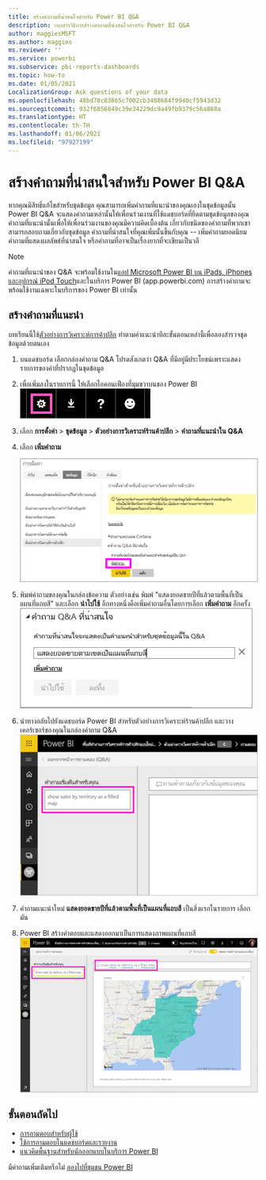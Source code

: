 ```yaml
---
title: สร้างคำถามที่น่าสนใจสำหรับ Power BI Q&A
description: เอกสารวิธีการส้รางคำถามที่น่าสนใจสำหรับ Power BI Q&A
author: maggiesMSFT
ms.author: maggies
ms.reviewer: ''
ms.service: powerbi
ms.subservice: pbi-reports-dashboards
ms.topic: how-to
ms.date: 01/05/2021
LocalizationGroup: Ask questions of your data
ms.openlocfilehash: 48bd70c83865c7002cb3408684f9940cf5943d32
ms.sourcegitcommit: 932f6856849c39e34229dc9a49fb9379c56a888a
ms.translationtype: HT
ms.contentlocale: th-TH
ms.lasthandoff: 01/06/2021
ms.locfileid: "97927199"
---
```

# <a name="create-featured-questions-for-power-bi-qa"></a>สร้างคำถามที่น่าสนใจสำหรับ Power BI Q&A
หากคุณมีสิทธิ์แก้ไขสำหรับชุดข้อมูล คุณสามารถเพิ่มคำถามที่แนะนำของคุณเองในชุดข้อมูลนั้น Power BI Q&A จะแสดงคำถามเหล่านั้นให้เพื่อนร่วมงานที่ใช้แดชบอร์ดที่ยึดตามชุดข้อมูลของคุณ  คำถามที่แนะนำนั้นเพื่อให้เพื่อนร่วมงานของคุณมีความคิดเบื้องต้น เกี่ยวกับชนิดของคำถามที่พวกเขาสามารถสอบถามเกี่ยวกับชุดข้อมูล คำถามที่น่าสนใจที่คุณเพิ่มนั้นขึ้นกับคุณ -- เพิ่มคำถามยอดนิยม คำถามที่แสดงผลลัพธ์ที่น่าสนใจ หรือคำถามที่อาจเป็นเรื่องยากที่จะเขียนเป็นวลี

> [!NOTE]
> คำถามที่แนะนำของ Q&A จะพร้อมใช้งานใน[แอป Microsoft Power BI บน iPads, iPhones และอุปกรณ์ iPod Touch](../consumer/mobile/mobile-apps-ios-qna.md)และในบริการ Power BI (app.powerbi.com) การสร้างคำถามจะพร้อมใช้งานเฉพาะในบริการของ Power BI เท่านั้น
> 

## <a name="create-a-featured-question"></a>สร้างคำถามที่แนะนำ

บทเรียนนี้ใช้[ตัวอย่างการวิเคราะห์การค้าปลีก](sample-datasets.md) ทำตามคำแนะนำทีละขั้นตอนเหล่านี้เพื่อลองสำรวจชุดข้อมูลด้วยตนเอง

1. บนแดชบอร์ด เลือกกล่องคำถาม Q&A   โปรดสังเกตว่า Q&A ที่มีอยู่มีประโยชน์เพราะแสดงรายการของคำที่ปรากฏในชุดข้อมูล
2. เพื่อเพิ่มลงในรายการนี้ ให้เลือกไอคอนเฟืองที่มุมขวาบนของ Power BI  
   ![ไอคอนรูปเฟือง](media/service-q-and-a-create-featured-questions/pbi_gearicon2.jpg)
3. เลือก **การตั้งค่า** &gt; **ชุดข้อมูล** &gt; **ตัวอย่างการวิเคราะห์ร้านค้าปลีก** &gt; **คำถามที่แนะนำใน Q&A**  
4. เลือก **เพิ่มคำถาม**
   
   ![เมนูการตั้งค่า](media/service-q-and-a-create-featured-questions/power-bi-settings.png)
5. พิมพ์คำถามของคุณในกล่องข้อความ ตัวอย่างเช่น พิมพ์ "แสดงยอดขายปีที่แล้วตามพื้นที่เป็นแผนที่แถบสี" และเลือก **นำไปใช้**   อีกทางหนึ่งคือเพิ่มคำถามอื่นโดยการเลือก **เพิ่มคำถาม** อีกครั้ง  
   ![บานหน้าต่างคำถาม Q&A ที่น่าสนใจ](media/service-q-and-a-create-featured-questions/power-bi-type-featured-question.png)
6. นำทางกลับไปยังแดชบอร์ด Power BI สำหรับตัวอย่างการวิเคราะห์ร้านค้าปลีก และวางเคอร์เซอร์ของคุณในกล่องคำถาม Q&A   
   ![กล่องคำถามสำหรับถามตอบพร้อมกับคำถามที่แนะนำ](media/service-q-and-a-create-featured-questions/power-bi-qna-featured-question-to-start.png)
7. คำถามแนะนำใหม่ **แสดงยอดขายปีที่แล้วตามพื้นที่เป็นแผนที่แถบสี** เป็นสิ่งแรกในรายการ เลือกมัน  
8. Power BI สร้างคำตอบและแสดงออกมาเป็นการแสดงภาพแผนที่แถบสี  
   ![ถามตอบคำถามที่ได้รับการตอบกลับที่แนะนำ: แสดงภาพแผนที่](media/service-q-and-a-create-featured-questions/power-bi-qna-featured-question.png)

## <a name="next-steps"></a>ขั้นตอนถัดไป

- [การถามตอบสำหรับผู้ใช้](../consumer/end-user-q-and-a.md)  
- [ใช้การถามตอบในแดชบอร์ดและรายงาน](power-bi-tutorial-q-and-a.md)  
- [แนวคิดพื้นฐานสำหรับนักออกแบบในบริการ Power BI](../fundamentals/service-basic-concepts.md)  

มีคำถามเพิ่มเติมหรือไม่ [ลองไปที่ชุมชน Power BI](https://community.powerbi.com/)

